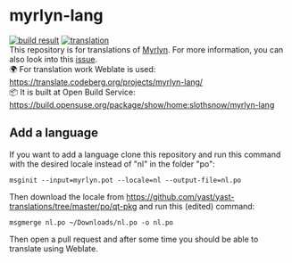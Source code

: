 # myrlyn-lang
[![build result](https://build.opensuse.org/projects/home:slothsnow/packages/myrlyn-lang/badge.svg?type=default)](https://build.opensuse.org/package/show/home:slothsnow/myrlyn-lang)
[![translation](https://translate.codeberg.org/widget/myrlyn-lang/svg-badge.svg)](https://translate.codeberg.org/engage/myrlyn-lang/)\
This repository is for translations of [Myrlyn](https://github.com/shundhammer/myrlyn). For more information, you can also look into this [issue](https://github.com/shundhammer/myrlyn/issues/45).\
🌍 For translation work Weblate is used: https://translate.codeberg.org/projects/myrlyn-lang/ \
📦 It is built at Open Build Service:  https://build.opensuse.org/package/show/home:slothsnow/myrlyn-lang
## Add a language
If you want to add a language clone this repository and run this command with the desired locale instead of "nl" in the folder "po":
```
msginit --input=myrlyn.pot --locale=nl --output-file=nl.po
```
Then download the locale from https://github.com/yast/yast-translations/tree/master/po/qt-pkg and run this (edited) command:
```
msgmerge nl.po ~/Downloads/nl.po -o nl.po
```
Then open a pull request and after some time you should be able to translate using Weblate.
